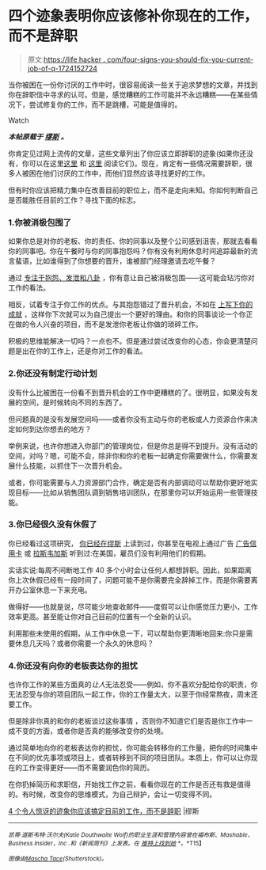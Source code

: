 # 四个迹象表明你应该修补你现在的工作，而不是辞职

> 原文:[https://life hacker . com/four-signs-you-should-fix-you-current-job-of-q-1724152724](https://lifehacker.com/four-signs-you-should-fix-your-current-job-instead-of-q-1724152724)

当你被困在一份你讨厌的工作中时，很容易阅读一些关于追求梦想的文章，并找到你在辞职信中寻求的认可。但是，感觉糟糕的工作可能并不永远糟糕——在某些情况下，尝试修复你的工作，而不是跳槽，可能是值得的。

Watch

***本帖原载于*** [***缪斯***](https://www.themuse.com/advice/4-surprising-signs-you-should-fix-your-current-job-instead-of-quitting) ***。***

你肯定见过网上流传的文章，这些文章列出了你应该立即辞职的迹象(如果你还没有，你可以在这里[这里](https://www.themuse.com/advice/10-signs-you-should-quit-your-job-asap) 和 [这里](https://www.themuse.com/advice/3-signs-you-should-definitely-quit-your-job) 阅读它们)。现在，肯定有一些情况需要辞职，很多人被困在他们讨厌的工作中，而他们显然应该寻找更好的工作。

但有时你应该把精力集中在改善目前的职位上，而不是走向未知。你如何判断自己是否能胜任目前的工作？寻找下面的标志。

### 1.你被消极包围了

如果你总是对你的老板、你的责任、你的同事以及整个公司感到沮丧，那就去看看你的同事吧。你在午餐时与你的同事抱怨吗？你有没有利用休息时间追踪最新的流言蜚语，比如谁得到了你想要的晋升，谁被部门经理邀请去吃午餐？

通过 [专注于抱怨、发泄和八卦](https://www.themuse.com/advice/what-to-do-when-everyone-in-the-office-hates-their-job) ，你有意让自己被消极包围——这可能会玷污你对工作的看法。

相反，试着专注于你工作的优点。与其抱怨错过了晋升机会，不如在 [上写下你的成就](https://www.themuse.com/advice/a-simple-trick-to-always-keep-your-resume-updated) ，这样你下次就可以为自己提出一个更好的理由。和你的同事谈论一个你正在做的令人兴奋的项目，而不是发泄你老板让你做的琐碎工作。

积极的思维能解决一切吗？一点也不。但是通过尝试改变你的心态，你会更清楚问题是出在你的工作上，还是你对工作的看法。

### 2.你还没有制定行动计划

没有什么比被困在一份看不到晋升机会的工作中更糟糕的了。很明显，如果没有发展的空间，是时候转向不同的东西了。

但问题真的是没有发展空间吗——或者你没有主动与你的老板或人力资源合作来决定如何到达你想去的地方？

举例来说，也许你想进入你部门的管理岗位，但是你总是得不到提升。没有活动的空间，对吗？嗯，可能不会，除非你和你的老板一起确定你需要做什么，你需要发展什么技能，以抓住下一次晋升机会。

或者，你可能需要与人力资源部门合作，确定是否有内部调动可以帮助你更好地实现目标——比如从销售团队调到销售培训团队，在那里你可以开始运用一些管理技能。

### 3.你已经很久没有休假了

你已经看过这项研究， [你已经在缪斯](https://www.themuse.com/advice/take-a-vacation-its-good-for-your-career) 上读到过，你甚至在电视上通过广告 [广告信用卡](https://www.youtube.com/watch?v=yB_6BHSjNVk) 或 [拉斯韦加斯](http://www.ispot.tv/ad/7VU1/visit-las-vegas-take-back-your-vacation-days) 听到过:在美国，雇员们没有利用他们的假期。

实话实说:每周不间断地工作 40 多个小时会让任何人都想辞职。因此，如果距离你上次休假已经有一段时间了，问题可能不是你需要完全辞掉工作，而是你需要离开办公室休息一下来充电。

做得好——也就是说，尽可能少地查收邮件——度假可以让你感觉压力更小，工作效率更高。甚至能让你对自己目前的位置有一个全新的认识。

利用那些未使用的假期，从工作中休息一下，可以帮助你更清晰地回来:你只是需要休息几天吗？或者你需要一个永久的休息吗？

### 4.你还没有向你的老板表达你的担忧

也许你工作的某些方面真的*让人*无法忍受——例如，你不喜欢分配给你的职责，你无法忍受与你的项目团队一起工作，你的工作量太大，以至于你经常熬夜，周末还要工作。

但是除非你真的和你的老板谈过这些事情 ，否则你不知道它们是否是你工作中一成不变的方面，或者你是否真的能够改变你的处境。

通过简单地向你的老板表达你的担忧，你可能会转移你的工作量，把你的时间集中在不同的优先事项或项目上，或者转移到不同的项目团队。本质上，你可以让你现在的工作变得更好——而不需要润色你的简历。

在你扔掉简历和求职信，开始找工作之前，看看你现在的工作是否还有救是值得的。有时候，改变你的思维模式，为自己辩护，会让一切变得不同。

[4 个令人惊讶的迹象你应该搞定目前的工作，而不是辞职](https://www.themuse.com/advice/4-surprising-signs-you-should-fix-your-current-job-instead-of-quitting) |缪斯

* * *

<small>*凯蒂·道斯韦特·沃尔夫(Katie Douthwaite Wolf)的职业生涯和管理内容曾在福布斯、Mashable、Business Insider，Inc .和《新闻周刊》上发表。在*</small> [<small>*推特上找到她*</small>](https://twitter.com/kgwolfie) <small>*。*T15】</small>

<small>*图像由*</small>[<small>*Mascha Tace*</small>](http://www.shutterstock.com/pic-258378245/stock-vector-cool-vector-businessman-flat-concept-design-character-in-high-kick-pose-with-red-tie-on-his-head.html?src=E0zu74AyCKOPMduF_I3YUg-4-79)<small>*(Shutterstock)。*</small>